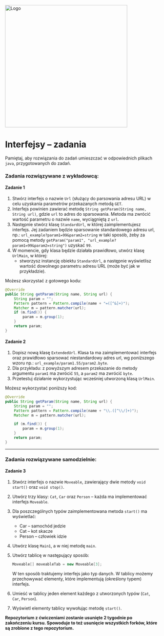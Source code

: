 <img alt="Logo" src="http://coderslab.pl/svg/logo-coderslab.svg" width="400">

#  Interfejsy &ndash; zadania

Pamiętaj, aby rozwiązania do zadań umieszczać w odpowiednich plikach `java`, przygotowanych do zadań.

### Zadania rozwiązywane z wykładowcą:

#### Zadanie 1

1. Stwórz interfejs o nazwie `Url` (służący do parsowania adresu URL) w celu uzyskania parametrów przekazanych metodą `GET`.
2. Interfejs powinien zawierać metodę `String getParam(String name, String url)`, gdzie `url` to adres do sparsowania.
   Metoda ma zwrócić wartość parametru o nazwie `name`, wyciągniętą z `url`.
3. Następnie stwórz klasę `StandardUrl`, w której zaimplementujesz interfejs.
   Jej zadaniem będzie sparsowanie standardowego adresu url, np.: `url_example?param1=99&param2=string` w taki sposób, żeby za pomocą metody
   `getParam("param1", "url_example?param1=99&param2=string")` uzyskać `99`.
4. W momencie, gdy klasa będzie działała prawidłowo, utwórz klasę `UrlMain`, w której:
    * stworzysz instancję obiektu `StandardUrl`, a następnie wyświetlisz wartość dowolnego parametru adresu URL (może być jak w przykładzie).

Możesz skorzystać z gotowego kodu:    
````java
@Override
public String getParam(String name, String url) {
    String param = "";
    Pattern pattern = Pattern.compile(name + "=([^&]+)");
    Matcher m = pattern.matcher(url);
    if (m.find()) {
        param = m.group(1);
    }
    return param;
}       
````    
    
#### Zadanie 2

1. Dopisz nową klasę `ExtendedUrl`. Klasa ta ma zaimplementować interfejs oraz prawidłowo sparsować
 niestandardowy adres url, wg poniższego wzoru np.: `url_example/param1.55/param2.byte`.
2. Dla przykładu: z powyższym adresem przekazanie do metody argumentu `param1` ma zwrócić `55`, a `param2` ma zwrócić `byte`.
3. Przetestuj działanie wykorzystując wcześniej utworzoną klasą `UrlMain`.

Możesz wykorzystać poniższy kod:
````java
@Override
public String getParam(String name, String url) {
	String param = "";
	Pattern pattern = Pattern.compile(name + "\\.([^\\/]+)");
	Matcher m = pattern.matcher(url);

	if (m.find()) {
		param = m.group(1);
	}
	return param;
}
````
    
-----------------------------------------------------------------------------

### Zadania rozwiązywane samodzielnie:

#### Zadanie 3

1. Stwórz interfejs o nazwie `Moveable`, zawierający dwie metody `void start()` oraz `void stop()`.
2. Utwórz trzy klasy: `Cat`, `Car` oraz `Person` – każda ma implementować interfejs `Moveable`.
3. Dla poszczególnych typów zaimplementowana metoda `start()` ma wyświetlać:
    * Car – samochód jedzie
    * Cat – kot skacze
    * Person – człowiek idzie
3. Utwórz klasę `Main1`, a w niej metodę `main`.
4. Utwórz tablicę w następujący sposób:
    ````java
    Moveable[] moveableTab = new Moveable[3];
    ````
    W ten sposób traktujemy interfejs jako typ danych. W tablicy możemy przechowywać elementy, które implementują (określony typem) interfejs.

5. Umieść w tablicy jeden element każdego z utworzonych typów (`Cat`, `Car`, `Person`).
6. Wyświetl elementy tablicy wywołując metodę `start()`.


**Repozytorium z ćwiczeniami zostanie usunięte 2 tygodnie po zakończeniu kursu. 
Spowoduje to też usunięcie wszystkich forków, które są zrobione z tego repozytorium.**
